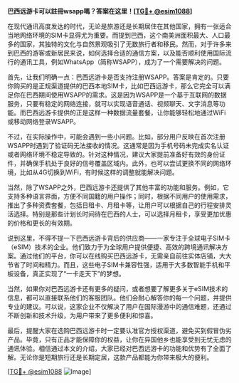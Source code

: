 **巴西远游卡可以註冊wsapp嗎？答案在这里！[[TG💪+ @esim1088](https://t.me/s/esim1088)]**

在现代通讯高度发达的时代，无论是旅游还是长期居住在其他国家，拥有一张适合当地网络环境的SIM卡显得尤为重要。而提到巴西，这个南美洲面积最大、人口最多的国家，其独特的文化与自然景观吸引了无数旅行者和移民。然而，对于许多来到巴西的游客或新居民来说，如何选择合适的通信方案，以及能否顺利使用国际流行的通讯工具，例如WhatsApp（简称WSAPP），成为了一个需要解决的问题。

首先，让我们明确一点：巴西远游卡是否支持注册WSAPP。答案是肯定的。只要你购买的是正规渠道提供的巴西本地SIM卡，比如巴西远游卡，那么它完全可以满足你在巴西期间使用WSAPP的需求。这是因为WSAPP是一个基于互联网的数据服务，只要有稳定的网络连接，就可以实现语音通话、视频聊天、文字消息等功能。而巴西远游卡提供的正是这样一种数据流量套餐，让你能够轻松地通过WiFi或移动网络登录WSAPP。

不过，在实际操作中，可能会遇到一些小问题。比如，部分用户反映在首次注册WSAPP时遇到了验证码无法接收的情况。这通常是因为手机号码未完成实名认证或者网络环境不稳定导致的。针对这种情况，建议大家提前准备好有效的身份证件，并确保手机处于良好的信号覆盖区域内。此外，也可以尝试更换不同的网络环境，比如从4G切换到WiFi，有时候这样的调整就能解决问题。

当然，除了WSAPP之外，巴西远游卡还提供了其他丰富的功能和服务。例如，它支持多种语言界面，方便不同国籍的用户操作；同时，根据不同用户的使用需求，推出了多种资费套餐，包括日租卡、月租卡等，让用户可以根据自己的行程安排灵活选择。特别是那些计划长时间待在巴西的人士，可以选择月租卡，享受更加优惠的价格和更长的有效期。

说到这里，不得不提一下巴西远游卡背后的供应商——一家专注于全球电子SIM卡（eSIM）技术的企业。他们致力于为全球用户提供便捷、高效的跨境通讯解决方案。通过他们的平台，你可以在线购买巴西远游卡，无需亲自前往实体店铺，大大节省了时间和精力。而且，这些电子SIM卡兼容性强，适用于大多数智能手机和平板设备，真正实现了“一卡走天下”的梦想。

当然，如果你对巴西远游卡还有更多的疑问，或者想要了解更多关于eSIM技术的信息，都可以直接联系他们的客服团队。他们会耐心解答你的每一个问题，并提供专业的建议。可以说，这家企业不仅解决了用户在国际漫游中的通信难题，还通过不断创新和技术升级，为用户带来了更多便利和惊喜。

最后，提醒大家在选购巴西远游卡时一定要认准官方授权渠道，避免买到假冒伪劣产品。毕竟，只有正品才能保障你的权益，让你在异国他乡也能享受到无忧无虑的通讯体验。相信通过本文的介绍，大家已经对巴西远游卡的功能和优势有了全面了解。无论你是短期旅行还是长期定居，这款产品都能为你带来极大的便利。

[[TG💪+ @esim1088](https://t.me/s/esim1088) ![Image](https://i.postimg.cc/4NQfJmqS/Snipaste-2025-05-13-00-14-12.png)]